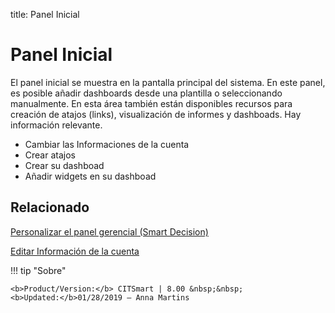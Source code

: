 title: Panel Inicial
# Panel Inicial

El panel inicial se muestra en la pantalla principal del sistema. En este panel, es posible añadir dashboards desde una plantilla o seleccionando manualmente. En esta área también están disponibles recursos para creación de atajos (links), visualización de informes y dashboads. Hay información relevante.

* Cambiar las Informaciones de la cuenta
* Crear atajos
* Crear su dashboad
* Añadir widgets en su dashboad


Relacionado
-------

[Personalizar el panel gerencial (Smart Decision)][1]

[Editar Información de la cuenta][2]

!!! tip "Sobre"

    <b>Product/Version:</b> CITSmart | 8.00 &nbsp;&nbsp;
    <b>Updated:</b>01/28/2019 – Anna Martins


[1]:/es-es/citsmart-platform-9/additional-features/reports/create/dashboard-customize-management-panel-smart-decision.html
[2]:/es-es/citsmart-platform-9/initial-settings/access-settings/user/user-data.html
